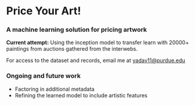 # Price Your Art!


### A machine learning solution for pricing artwork

**Current attempt:** Using the inception model to transfer learn with 20000+ paintings from auctions gathered from the interwebs.

For access to the dataset and records, email me at yadav11@purdue.edu

### Ongoing and future work
- Factoring in additional metadata
- Refining the learned model to include artistic features
